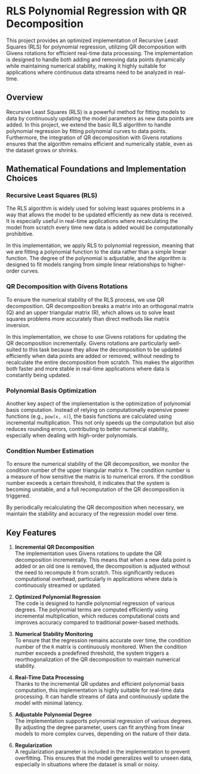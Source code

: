 # RLS Polynomial Regression with QR Decomposition

This project provides an optimized implementation of Recursive Least Squares (RLS) for polynomial regression, utilizing QR decomposition with Givens rotations for efficient real-time data processing. The implementation is designed to handle both adding and removing data points dynamically while maintaining numerical stability, making it highly suitable for applications where continuous data streams need to be analyzed in real-time.

## Overview

Recursive Least Squares (RLS) is a powerful method for fitting models to data by continuously updating the model parameters as new data points are added. In this project, we extend the basic RLS algorithm to handle polynomial regression by fitting polynomial curves to data points. Furthermore, the integration of QR decomposition with Givens rotations ensures that the algorithm remains efficient and numerically stable, even as the dataset grows or shrinks.

## Mathematical Foundations and Implementation Choices

### Recursive Least Squares (RLS)

The RLS algorithm is widely used for solving least squares problems in a way that allows the model to be updated efficiently as new data is received. It is especially useful in real-time applications where recalculating the model from scratch every time new data is added would be computationally prohibitive.

In this implementation, we apply RLS to polynomial regression, meaning that we are fitting a polynomial function to the data rather than a simple linear function. The degree of the polynomial is adjustable, and the algorithm is designed to fit models ranging from simple linear relationships to higher-order curves.

### QR Decomposition with Givens Rotations

To ensure the numerical stability of the RLS process, we use QR decomposition. QR decomposition breaks a matrix into an orthogonal matrix (Q) and an upper triangular matrix (R), which allows us to solve least squares problems more accurately than direct methods like matrix inversion.

In this implementation, we chose to use Givens rotations for updating the QR decomposition incrementally. Givens rotations are particularly well-suited to this task because they allow the decomposition to be updated efficiently when data points are added or removed, without needing to recalculate the entire decomposition from scratch. This makes the algorithm both faster and more stable in real-time applications where data is constantly being updated.

### Polynomial Basis Optimization

Another key aspect of the implementation is the optimization of polynomial basis computation. Instead of relying on computationally expensive power functions (e.g., `pow(x, n)`), the basis functions are calculated using incremental multiplication. This not only speeds up the computation but also reduces rounding errors, contributing to better numerical stability, especially when dealing with high-order polynomials.

### Condition Number Estimation

To ensure the numerical stability of the QR decomposition, we monitor the condition number of the upper triangular matrix `R`. The condition number is a measure of how sensitive the matrix is to numerical errors. If the condition number exceeds a certain threshold, it indicates that the system is becoming unstable, and a full recomputation of the QR decomposition is triggered.

By periodically recalculating the QR decomposition when necessary, we maintain the stability and accuracy of the regression model over time.

## Key Features

1. **Incremental QR Decomposition**  
   The implementation uses Givens rotations to update the QR decomposition incrementally. This means that when a new data point is added or an old one is removed, the decomposition is adjusted without the need to recompute it from scratch. This significantly reduces computational overhead, particularly in applications where data is continuously streamed or updated.

2. **Optimized Polynomial Regression**  
   The code is designed to handle polynomial regression of various degrees. The polynomial terms are computed efficiently using incremental multiplication, which reduces computational costs and improves accuracy compared to traditional power-based methods.

3. **Numerical Stability Monitoring**  
   To ensure that the regression remains accurate over time, the condition number of the `R` matrix is continuously monitored. When the condition number exceeds a predefined threshold, the system triggers a reorthogonalization of the QR decomposition to maintain numerical stability.

4. **Real-Time Data Processing**  
   Thanks to the incremental QR updates and efficient polynomial basis computation, this implementation is highly suitable for real-time data processing. It can handle streams of data and continuously update the model with minimal latency.

5. **Adjustable Polynomial Degree**  
   The implementation supports polynomial regression of various degrees. By adjusting the degree parameter, users can fit anything from linear models to more complex curves, depending on the nature of their data.

6. **Regularization**  
   A regularization parameter is included in the implementation to prevent overfitting. This ensures that the model generalizes well to unseen data, especially in situations where the dataset is small or noisy.
